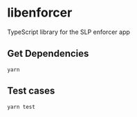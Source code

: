 # libenforcer
TypeScript library for the SLP enforcer app

## Get Dependencies 

`yarn`

## Test cases

`yarn test`